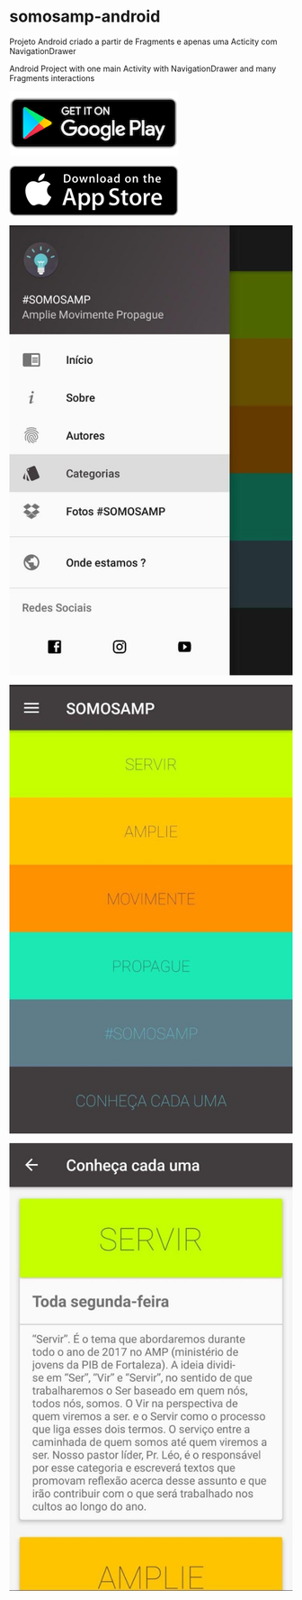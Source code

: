 # somosamp-android

Projeto Android criado a partir de Fragments e apenas uma Acticity com NavigationDrawer

Android Project with one main Activity with NavigationDrawer and many Fragments interactions

<a href='https://play.google.com/store/apps/details?id=br.org.pibfortaleza.somosamp&pcampaignid=MKT-Other-global-all-co-prtnr-py-PartBadge-Mar2515-1'><img alt='Get it on Google Play' src='https://github.com/ElyDantas/somosamp-android/blob/master/Screenshots/google_play_badg.png'/></a>

<a href='https://itunes.apple.com/br/app/somosamp/id1214390075?mt=8'><img alt='Download on the App Store' src='https://github.com/ElyDantas/somosamp-android/blob/master/Screenshots/app_store_badge.png'/></a>

![alt text](https://github.com/ElyDantas/somosamp-android/blob/master/Screenshots/1.jpg)

![alt text](https://github.com/ElyDantas/somosamp-android/blob/master/Screenshots/2.jpg)

![alt text](https://github.com/ElyDantas/somosamp-android/blob/master/Screenshots/3.jpg)


